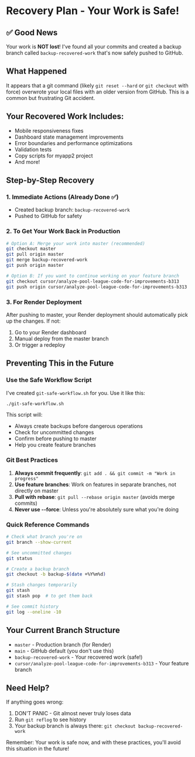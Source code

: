 # Recovery Plan - Your Work is Safe!

## ✅ Good News
Your work is **NOT lost**! I've found all your commits and created a backup branch called `backup-recovered-work` that's now safely pushed to GitHub.

## What Happened
It appears that a git command (likely `git reset --hard` or `git checkout` with force) overwrote your local files with an older version from GitHub. This is a common but frustrating Git accident.

## Your Recovered Work Includes:
- Mobile responsiveness fixes
- Dashboard state management improvements
- Error boundaries and performance optimizations
- Validation tests
- Copy scripts for myapp2 project
- And more!

## Step-by-Step Recovery

### 1. Immediate Actions (Already Done ✅)
- Created backup branch: `backup-recovered-work`
- Pushed to GitHub for safety

### 2. To Get Your Work Back in Production

```bash
# Option A: Merge your work into master (recommended)
git checkout master
git pull origin master
git merge backup-recovered-work
git push origin master

# Option B: If you want to continue working on your feature branch
git checkout cursor/analyze-pool-league-code-for-improvements-b313
git push origin cursor/analyze-pool-league-code-for-improvements-b313
```

### 3. For Render Deployment
After pushing to master, your Render deployment should automatically pick up the changes. If not:
1. Go to your Render dashboard
2. Manual deploy from the master branch
3. Or trigger a redeploy

## Preventing This in the Future

### Use the Safe Workflow Script
I've created `git-safe-workflow.sh` for you. Use it like this:

```bash
./git-safe-workflow.sh
```

This script will:
- Always create backups before dangerous operations
- Check for uncommitted changes
- Confirm before pushing to master
- Help you create feature branches

### Git Best Practices
1. **Always commit frequently**: `git add . && git commit -m "Work in progress"`
2. **Use feature branches**: Work on features in separate branches, not directly on master
3. **Pull with rebase**: `git pull --rebase origin master` (avoids merge commits)
4. **Never use --force**: Unless you're absolutely sure what you're doing

### Quick Reference Commands

```bash
# Check what branch you're on
git branch --show-current

# See uncommitted changes
git status

# Create a backup branch
git checkout -b backup-$(date +%Y%m%d)

# Stash changes temporarily
git stash
git stash pop  # to get them back

# See commit history
git log --oneline -10
```

## Your Current Branch Structure
- `master` - Production branch (for Render)
- `main` - GitHub default (you don't use this)
- `backup-recovered-work` - Your recovered work (safe!)
- `cursor/analyze-pool-league-code-for-improvements-b313` - Your feature branch

## Need Help?
If anything goes wrong:
1. DON'T PANIC - Git almost never truly loses data
2. Run `git reflog` to see history
3. Your backup branch is always there: `git checkout backup-recovered-work`

Remember: Your work is safe now, and with these practices, you'll avoid this situation in the future!